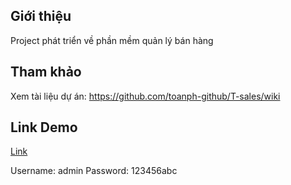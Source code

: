##  Giới thiệu
Project phát triển về phần mềm quản lý bán hàng

##  Tham khảo
Xem tài liệu dự án:
https://github.com/toanph-github/T-sales/wiki

## Link Demo

[Link](http://t-sales.000webhostapp.com/login)

Username: admin
Password: 123456abc
